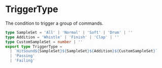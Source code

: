 # TriggerType <Badge type="info" text="type" />

The condition to trigger a group of commands.

```ts
type SampleSet = 'All' | 'Normal' | 'Soft' | 'Drum' | ''
type Addition = 'Whistle' | 'Finish' | 'Clap' | ''
type CustomSampleSet = number | ''
export type TriggerType =
  | `HitSound${SampleSet}${SampleSet}${Addition}${CustomSampleSet}`
  | 'Passing'
  | 'Failing'
```
